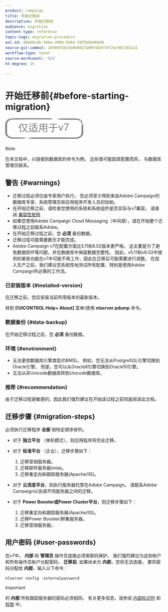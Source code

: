 ```yaml
---
product: campaign
title: 开始迁移前
description: 开始迁移前
audience: migration
content-type: reference
topic-tags: migration-procedure
exl-id: d666bc0b-596a-4908-9364-7df5bb8d68d0
source-git-commit: 20509f44c5b8e0827a09f44dffdf2ec9d11652a1
workflow-type: tm+mt
source-wordcount: '523'
ht-degree: 1%

---
```


# 开始迁移前{#before-starting-migration}

![](../../assets/v7-only.svg)

>[!NOTE]
>
>在本文档中，以链接到数据库的命令为例。 这些值可能因其配置而异。 与数据库管理员联系。

## 警告 {#warnings}

* 迁移过程必须仅由专家用户执行。 您必须至少得到来自Adobe Campaign的数据库专家、系统管理员和应用程序开发人员的协助。
* 在开始迁移之前，请检查您使用的系统和系统组件是否实际与v7兼容。 请查阅 [兼容性矩阵](../../rn/using/compatibility-matrix.md).
* 如果您使用Adobe Campaign Cloud Messaging（中间源），请在开始整个迁移过程之前联系Adobe。
* 在开始迁移过程之前，您 **必须** 备份数据。
* 迁移过程可能需要数天才能完成。
* Adobe Campaign v7在配置方面比5.11和6.02版本更严格。 这主要是为了避免数据损坏等问题，并在数据库中保留数据完整性。 因此，v5.11和v6.02中提供的某些功能在v7中可能不再工作，因此在迁移后可能需要进行调整。 在投入生产之前，我们建议您系统性地测试所有配置，特别是使用Adobe Campaign所必需的工作流。

### 已安装版本 {#installed-version}

在迁移之前，您应安装当前所用版本的最新版本。

转到 **[!UICONTROL Help> About]** 菜单(使用 **nlserver pdump** 命令。

### 数据备份 {#data-backup}

在开始迁移过程之前，您 **必须** 备份数据。

### 环境 {#environment}

* 无法更改数据库引擎类型(DBMS)。 例如，您无法从PostgreSQL引擎切换到Oracle引擎。 但是，您可以从Oracle8引擎切换到Oracle10引擎。
* 无法从非Unicode数据库转到Unicode数据库。

### 推荐 {#recommendation}

由于迁移过程是敏感的，因此我们强烈建议在开始该过程之前彻底阅读此文档。

## 迁移步骤 {#migration-steps}

必须执行迁移程序 **全部** 按特定顺序排列。

* 对于 **独立平台** （单机模式），则应用程序将完全迁移。
* 对于 **标准平台** （企业），迁移步骤如下：

   1. 迁移营销服务器。
   1. 迁移邮件服务器(mta)。
   1. 迁移重定向和跟踪服务器(Apache/IIS)。

* 对于 **云消息平台**，则执行服务器托管在Adobe Campaign。 请联系Adobe Campaign以协调不同服务器之间的迁移。
* 对于 **Power Booster或Power Cluster平台**，则迁移步骤如下：

   1. 迁移重定向和跟踪服务器(Apache/IIS)。
   1. 迁移Power Booster/群集服务器。
   1. 迁移营销服务器。

## 用户密码 {#user-passwords}

在v7中， **内部** 和 **管理员** 操作员连接必须用密码保护。 我们强烈建议为这些帐户和所有操作员帐户分配密码， **迁移前**. 如果尚未为 **内部**，您将无法连接。 要将密码分配给 **内部**，输入以下命令：

```
nlserver config -internalpassword
```

>[!IMPORTANT]
>
>的 **内部** 所有跟踪服务器的密码必须相同。 有关更多信息，请参阅 [内部标识符](../../installation/using/configuring-campaign-server.md#internal-identifier) 和 [权限](../../platform/using/access-management.md) 中。

